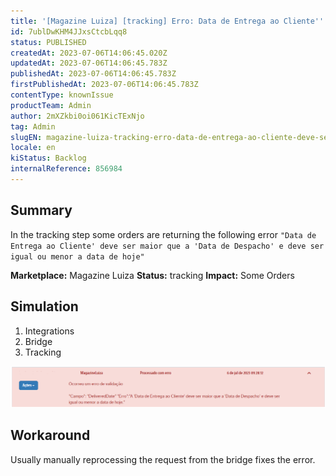 ```yaml
---
title: '[Magazine Luiza] [tracking] Erro: Data de Entrega ao Cliente'' deve ser maior que a ''Data de Despacho'' e deve ser igual ou menor a data de hoje'
id: 7ublDwKHM4JJxsCtcbLqq8
status: PUBLISHED
createdAt: 2023-07-06T14:06:45.020Z
updatedAt: 2023-07-06T14:06:45.783Z
publishedAt: 2023-07-06T14:06:45.783Z
firstPublishedAt: 2023-07-06T14:06:45.783Z
contentType: knownIssue
productTeam: Admin
author: 2mXZkbi0oi061KicTExNjo
tag: Admin
slugEN: magazine-luiza-tracking-erro-data-de-entrega-ao-cliente-deve-ser-maior-que-a-data-de-despacho-e-deve-ser-igual-ou-menor-a-data-de-hoje
locale: en
kiStatus: Backlog
internalReference: 856984
---
```


## Summary


In the tracking step some orders are returning the following error `"Data de Entrega ao Cliente' deve ser maior que a 'Data de Despacho' e deve ser igual ou menor a data de hoje"`

**Marketplace:** Magazine Luiza
**Status:** tracking
**Impact:** Some Orders


##

## Simulation


1. Integrations
2. Bridge
3. Tracking

 ![](https://raw.githubusercontent.com/vtexdocs/known-issues/refs/heads/main/docs/en/known-issues/Admin/magazine-luiza-tracking-erro-data-de-entrega-ao-cliente-deve-ser-maior-que-a-data-de-despacho-e-deve-ser-igual-ou-menor-a-data-de-hoje_1.png)


##

## Workaround


Usually manually reprocessing the request from the bridge fixes the error.




